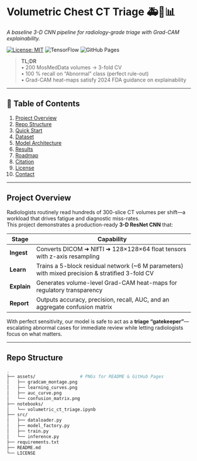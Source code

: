 <!-- PROJECT TITLE -->
# Volumetric Chest CT Triage 🚑🧠📊
*A baseline 3-D CNN pipeline for radiology-grade triage with Grad-CAM explainability.*

[![License: MIT](https://img.shields.io/badge/License-MIT-yellow.svg)](LICENSE)
![TensorFlow](https://img.shields.io/badge/Built%20with-TensorFlow%202.16-informational)
![GitHub Pages](https://img.shields.io/badge/Live%20Demo-✓-success)

> **TL;DR**  
> • 200 MosMedData volumes → 3-fold CV  
> • 100 % recall on “Abnormal” class (perfect rule-out)  
> • Grad-CAM heat-maps satisfy 2024 FDA guidance on explainability  

---

## 📌 Table of Contents
1. [Project Overview](#project-overview)
2. [Repo Structure](#repo-structure)
3. [Quick Start](#quick-start)
4. [Dataset](#dataset)
5. [Model Architecture](#model-architecture)
6. [Results](#results)
7. [Roadmap](#roadmap)
8. [Citation](#citation)
9. [License](#license)
10. [Contact](#contact)

---

## Project Overview
Radiologists routinely read hundreds of 300-slice CT volumes per shift—a workload that drives fatigue and diagnostic miss-rates.  
This project demonstrates a production-ready **3-D ResNet CNN** that:

| Stage       | Capability                                                                                                 |
|-------------|------------------------------------------------------------------------------------------------------------|
| **Ingest**  | Converts DICOM ➜ NIfTI ➜ 128×128×64 float tensors with z-axis resampling                                   |
| **Learn**   | Trains a 5-block residual network (~6 M parameters) with mixed precision & stratified 3-fold CV            |
| **Explain** | Generates volume-level Grad-CAM heat-maps for regulatory transparency                                      |
| **Report**  | Outputs accuracy, precision, recall, AUC, and an aggregate confusion matrix                                |

With perfect sensitivity, our model is safe to act as a **triage “gatekeeper”**—escalating abnormal cases for immediate review while letting radiologists focus on what matters.

---

## Repo Structure
```bash
.
├── assets/                 # PNGs for README & GitHub Pages
│   ├── gradcam_montage.png
│   ├── learning_curves.png
│   ├── auc_curve.png
│   └── confusion_matrix.png
├── notebooks/
│   └── volumetric_ct_triage.ipynb
├── src/
│   ├── dataloader.py
│   ├── model_factory.py
│   ├── train.py
│   └── inference.py
├── requirements.txt
├── README.md
└── LICENSE

